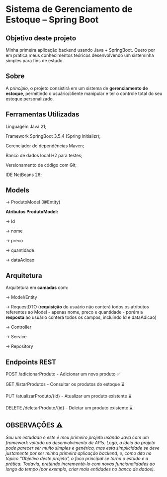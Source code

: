 # Sistema de Gerenciamento de Estoque – Spring Boot


## Objetivo deste projeto

Minha primeira aplicação backend usando Java + SpringBoot. Quero por em prática meus conhecimentos teóricos desenvolvendo um sisteminha simples para fins de estudo.


## Sobre

A *princípio*, o projeto consistirá em um sistema de **gerenciamento de estoque**, permitindo o usuário/cliente manipular e ter o controle total do seu estoque personalizado.


 ## Ferramentas Utilizadas

Linguagem Java 21;

Framework SpringBoot 3.5.4 (Spring Initializr);

Gerenciador de dependências Maven;

Banco de dados local H2 para testes;

Versionamento de código com Git;

IDE NetBeans 26;


## Models

→ ProdutoModel (@Entity)

**Atributos ProdutoModel:**

→ Id

→ nome

→ preco

→ quantidade

→ dataAdicao


 ## Arquitetura

Arquitetura em **camadas** com:

→ Model/Entity

→ RequestDTO (**requisição** do usuário não conterá todos os atributos referentes ao Model - apenas nome, preco e quantidade - porém a **resposta** ao usuário conterá todos os campos, incluindo Id e dataAdicao)

→ Controller

→ Service

→ Repository


## Endpoints REST

POST /adicionarProduto - Adicionar um novo produto ✅️ 

GET /listarProdutos - Consultar os produtos do estoque ⌛

PUT /atualizarProduto/{id} - Atualizar um produto existente ⌛

DELETE /deletarProduto/{id} - Deletar um produto existente ⌛


## OBSERVAÇÕES ⚠️

*Sou um estudade e este é meu primeiro projeto usando Java com um framework voltado ao desenvolvimento de APIs. Logo, a ideia do projeto pode parecer ser muito simples e genérica, mas esta simplicidade se deve justamente por ser minha primeira aplicação backend, e, como dito no tópico "Objetivo deste projeto", o foco principal se torna o estudo e a prática. Todavia, pretendo incrementá-lo com novas funcionalidades ao longo do tempo (por exemplo, criar mais entidades no banco de dados).*
